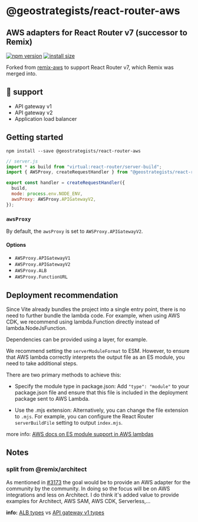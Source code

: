 # @geostrategists/react-router-aws

## AWS adapters for React Router v7 (successor to Remix)

[![npm version](https://badge.fury.io/js/@geostrategists%2Freact-router-aws.svg)](https://badge.fury.io/js/@geostrategists%2Freact-router-aws)
[![install size](https://packagephobia.com/badge?p=@geostrategists/react-router-aws)](https://packagephobia.com/result?p=@geostrategists/react-router-aws)

Forked from [remix-aws](https://github.com/wingleung/remix-aws) to support React Router v7, which Remix was merged into.

## 🚀 support

- API gateway v1
- API gateway v2
- Application load balancer

## Getting started

```shell
npm install --save @geostrategists/react-router-aws
```

```javascript
// server.js
import * as build from "virtual:react-router/server-build";
import { AWSProxy, createRequestHandler } from "@geostrategists/react-router-aws";

export const handler = createRequestHandler({
  build,
  mode: process.env.NODE_ENV,
  awsProxy: AWSProxy.APIGatewayV2,
});
```

### `awsProxy`

By default, the `awsProxy` is set to `AWSProxy.APIGatewayV2`.

#### Options

- `AWSProxy.APIGatewayV1`
- `AWSProxy.APIGatewayV2`
- `AWSProxy.ALB`
- `AWSProxy.FunctionURL`

## Deployment recommendation

Since Vite already bundles the project into a single entry point, there is no need to further
bundle the lambda code.
For example, when using AWS CDK, we recommend using lambda.Function directly instead of lambda.NodeJsFunction.

Dependencies can be provided using a layer, for example.

We recommend setting the `serverModuleFormat` to ESM.
However, to ensure that AWS lambda correctly interprets the output file as an ES module, you need to take additional steps.

There are two primary methods to achieve this:

- Specify the module type in package.json:
  Add `"type": "module"` to your package.json file and ensure that this file is included in the deployment package sent to AWS Lambda.

- Use the .mjs extension:
  Alternatively, you can change the file extension to `.mjs`. For example, you can configure the React Router `serverBuildFile` setting to output `index.mjs`.

more info: [AWS docs on ES module support in AWS lambdas](https://docs.aws.amazon.com/lambda/latest/dg/lambda-nodejs.html#designate-es-module)

## Notes

### split from @remix/architect

As mentioned in [#3173](https://github.com/remix-run/remix/pull/3173) the goal would be to provide an AWS adapter for
the community by the community.
In doing so the focus will be on AWS integrations and less on Architect. I do think it's added value to provide examples
for Architect, AWS SAM, AWS CDK, Serverless,...

**info:** [ALB types](https://github.com/DefinitelyTyped/DefinitelyTyped/blob/master/types/aws-lambda/trigger/alb.d.ts#L29-L48)
vs [API gateway v1 types](https://github.com/DefinitelyTyped/DefinitelyTyped/blob/master/types/aws-lambda/trigger/api-gateway-proxy.d.ts#L116-L145)
